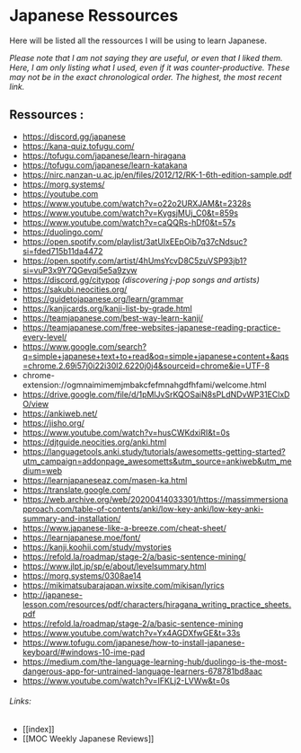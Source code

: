 # Japanese Ressources

Here will be listed all the ressources I will be using to learn Japanese.

*Please note that I am not saying they are useful, or even that I liked them. Here, I am only listing what I used, even if it was counter-productive. These may not be in the exact chronological order. The highest, the most recent link.*

## Ressources :

- https://discord.gg/japanese
- https://kana-quiz.tofugu.com/
- https://tofugu.com/japanese/learn-hiragana
- https://tofugu.com/japanese/learn-katakana
- https://nirc.nanzan-u.ac.jp/en/files/2012/12/RK-1-6th-edition-sample.pdf
- https://morg.systems/
- https://youtube.com
- https://www.youtube.com/watch?v=o22o2URXJAM&t=2328s
- https://www.youtube.com/watch?v=KygsjMUj_C0&t=859s
- https://www.youtube.com/watch?v=caQQRs-hDf0&t=57s
- https://duolingo.com/
- https://open.spotify.com/playlist/3atUIxEEpOib7q37cNdsuc?si=fded715b11da4472
- https://open.spotify.com/artist/4hUmsYcvD8C5zuVSP93jb1?si=vuP3x9Y7QGevqi5e5a9zyw
- https://discord.gg/citypop *(discovering j-pop songs and artists)*
- https://sakubi.neocities.org/
- https://guidetojapanese.org/learn/grammar
- https://kanjicards.org/kanji-list-by-grade.html
- https://teamjapanese.com/best-way-learn-kanji/
- https://teamjapanese.com/free-websites-japanese-reading-practice-every-level/
- https://www.google.com/search?q=simple+japanese+text+to+read&oq=simple+japanese+content+&aqs=chrome.2.69i57j0i22i30l2.6220j0j4&sourceid=chrome&ie=UTF-8
- chrome-extension://ogmnaimimemjmbakcfefmnahgdfhfami/welcome.html
- https://drive.google.com/file/d/1pMlJvSrKQOSaiN8sPLdNDvWP31EClxDO/view
- https://ankiweb.net/
- https://jisho.org/
- https://www.youtube.com/watch?v=husCWKdxiRI&t=0s
- https://djtguide.neocities.org/anki.html
- https://languagetools.anki.study/tutorials/awesometts-getting-started?utm_campaign=addonpage_awesometts&utm_source=ankiweb&utm_medium=web
- https://learnjapaneseaz.com/masen-ka.html
- https://translate.google.com/
- https://web.archive.org/web/20200414033301/https://massimmersionapproach.com/table-of-contents/anki/low-key-anki/low-key-anki-summary-and-installation/
- https://www.japanese-like-a-breeze.com/cheat-sheet/
- https://learnjapanese.moe/font/
- https://kanji.koohii.com/study/mystories
- https://refold.la/roadmap/stage-2/a/basic-sentence-mining/
- https://www.jlpt.jp/sp/e/about/levelsummary.html
- https://morg.systems/0308ae14
- https://mikimatsubarajapan.wixsite.com/mikisan/lyrics
- http://japanese-lesson.com/resources/pdf/characters/hiragana_writing_practice_sheets.pdf
- https://refold.la/roadmap/stage-2/a/basic-sentence-mining
- https://www.youtube.com/watch?v=Yx4AGDXfwGE&t=33s
- https://www.tofugu.com/japanese/how-to-install-japanese-keyboard/#windows-10-ime-pad
- https://medium.com/the-language-learning-hub/duolingo-is-the-most-dangerous-app-for-untrained-language-learners-678781bd8aac
- https://www.youtube.com/watch?v=IFKLj2-LVWw&t=0s

###### Links:
- [[index]]
- [[MOC Weekly Japanese Reviews]]